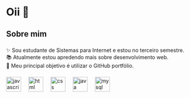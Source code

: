 

<h1 align="left">Oii 👋 </h1>

###


<h2 align="left">Sobre mim</h2>

###

<p align="left">✨ Sou estudante de Sistemas para Internet e estou no terceiro semestre.<br>📚 Atualmente estou apredendo mais sobre desenvolvimento web. <br>🎯 Meu principal objetivo é utilizar o GitHub portfólio.<br></p>

###



###

<div align="left">
  <img src="https://cdn.jsdelivr.net/gh/devicons/devicon/icons/javascript/javascript-original.svg" height="40" alt="javascript logo"  />
  <img width="12" />
  <img src="![image](https://github.com/user-attachments/assets/47645809-0762-4028-bd9f-5b48e002147e)" height="40" alt="html logo"  />
  <img width="12" />
  <img src="![image](https://github.com/user-attachments/assets/1ec62712-05b9-4f42-81c3-c7a187a92ae8)" height="40" alt="css logo"  />
  <img width="12" />
  <img src="![image](https://github.com/user-attachments/assets/6c7189dc-f96f-4618-937f-cf1523ae70c4)" height="40" alt="java logo"  />
  <img width="12" />
  <img src="[![image](https://github.com/user-attachments/assets/2f4a37c3-41fe-4033-ac71-27770e4ecec2)](https://www.citypng.com/public/uploads/preview/hd-mysql-logo-transparent-background-701751694771788209ydqoapx.png)" height="40" alt="mysql logo"  />
  <img width="12" />

</div>

###

